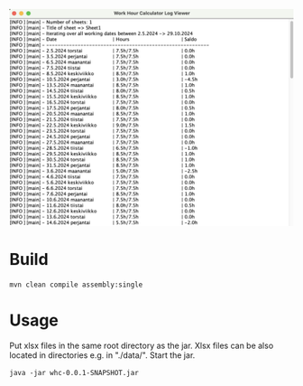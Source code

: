 ![image](./screenshot.png)

# Build

```
mvn clean compile assembly:single
```
# Usage

Put xlsx files in the same root directory as the jar. Xlsx files can be also located in directories e.g. in "./data/". Start the jar.

```
java -jar whc-0.0.1-SNAPSHOT.jar
```